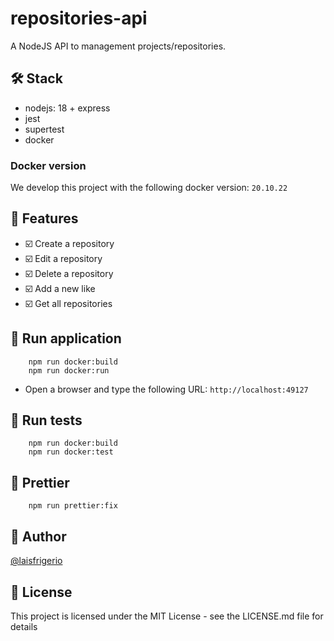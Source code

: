 # repositories-api

A NodeJS API to management projects/repositories.

## 🛠️ Stack

- nodejs: 18 + express
- jest
- supertest
- docker

### Docker version

We develop this project with the following docker version: `20.10.22`

## :pencil: Features

- :ballot_box_with_check: Create a repository
- :ballot_box_with_check: Edit a repository
- :ballot_box_with_check: Delete a repository
- :ballot_box_with_check: Add a new like
- :ballot_box_with_check: Get all repositories

## :gem: Run application

```
    npm run docker:build
    npm run docker:run
```

- Open a browser and type the following URL: `http://localhost:49127`

## :gem: Run tests

```
    npm run docker:build
    npm run docker:test
```

## :gem: Prettier

```
    npm run prettier:fix
```

## :woman: Author

[@laisfrigerio](https://instagram.com/laisfrigerio/)

## 📄 License

This project is licensed under the MIT License - see the LICENSE.md file for details
